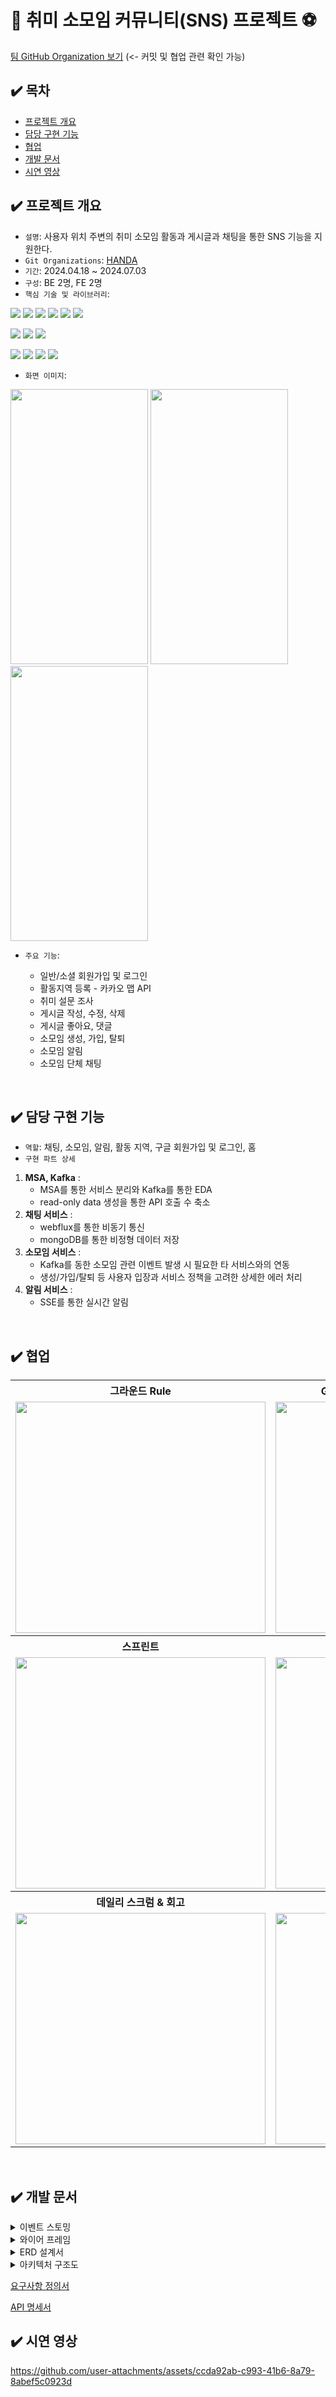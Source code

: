 # 🎸 취미 소모임 커뮤니티(SNS) 프로젝트 ⚽️ 
[팀 GitHub Organization 보기](https://github.com/5-HANDA) (<- 커밋 및 협업 관련 확인 가능)

## ✔️ 목차
- [프로젝트 개요](#%EF%B8%8F-프로젝트-개요)
- [담당 구현 기능](#%EF%B8%8F-담당-구현-기능)
- [협업](#%EF%B8%8F-협업)
- [개발 문서](#%EF%B8%8F-개발-문서)
- [시연 영상](#%EF%B8%8F-시연-영상)

## ✔️ 프로젝트 개요
- `설명`: 사용자 위치 주변의 취미 소모임 활동과 게시글과 채팅을 통한 SNS 기능을 지원한다.
- `Git Organizations`: [HANDA](https://github.com/5-HANDA)
- `기간`: 2024.04.18 ~ 2024.07.03
- `구성`: BE 2명, FE 2명
- `핵심 기술 및 라이브러리`: <br>

<img src="https://img.shields.io/badge/Apache Kafka-231F20?style=for-the-badge&logo=Apache Kafka&logoColor=white"> <img src="https://img.shields.io/badge/WebFlux-6DB33F?style=for-the-badge&logo=spring&logoColor=white"> <img src="https://img.shields.io/badge/SSE-0078D4?style=for-the-badge&logo=sse&logoColor=white"> <img src="https://img.shields.io/badge/spring JPA-6DB33F?style=for-the-badge&logo=spring&logoColor=white"> <img src="https://img.shields.io/badge/spring boot-6DB33F?style=for-the-badge&logo=springboot&logoColor=white"> <img src="https://img.shields.io/badge/java-007396?style=for-the-badge&logo=OpenJDK&logoColor=white">

<img src="https://img.shields.io/badge/mongodb-47A248?style=for-the-badge&logo=MongoDB&logoColor=white"> <img src="https://img.shields.io/badge/mysql-4479A1?style=for-the-badge&logo=mysql&logoColor=white"> <img src="https://img.shields.io/badge/Redis-DC382D?style=for-the-badge&logo=Redis&logoColor=white"> 

<img src="https://img.shields.io/badge/git-F05032?style=for-the-badge&logo=git&logoColor=white"> <img src="https://img.shields.io/badge/github-81717?style=for-the-badge&logo=github&logoColor=white"> <img src="https://img.shields.io/badge/swagger-85EA2D?style=for-the-badge&logo=Swagger&logoColor=white"> <img src="https://img.shields.io/badge/postman-FF6C37?style=for-the-badge&logo=postman&logoColor=white"> 

- `화면 이미지`: 
<p float="left">
  <img src="https://github.com/5-HANDA/.github/assets/140376727/f5025bf6-128e-4964-bfb9-5bc219c7dcf1" width=220 height=440 />
  <img src="https://github.com/5-HANDA/.github/assets/140376727/5535d0f2-5f9e-4e6d-b17d-b8795c1f39ee" width=220 height=440 />
  <img src="https://github.com/5-HANDA/.github/assets/99894394/d20150f2-58b7-40e8-8339-65e3859bc147" width=220 height=440 />
</p>

- `주요 기능`: <br>

	- 일반/소셜 회원가입 및 로그인
	- 활동지역 등록 - 카카오 맵 API
	- 취미 설문 조사
	- 게시글 작성, 수정, 삭제
	- 게시글 좋아요, 댓글
    - 소모임 생성, 가입, 탈퇴
	- 소모임 알림
	- 소모임 단체 채팅
<br>

## ✔️ 담당 구현 기능

- `역할`: 채팅, 소모임, 알림, 활동 지역, 구글 회원가입 및 로그인, 홈
- `구현 파트 상세`
1. **MSA, Kafka** :<br>
   - MSA를 통한 서비스 분리와 Kafka를 통한 EDA
   - read-only data 생성을 통한 API 호출 수 축소
2. **채팅 서비스** :<br>
   - webflux를 통한 비동기 통신
   - mongoDB를 통한 비정형 데이터 저장
3. **소모임 서비스** :<br>
    - Kafka를 동한 소모임 관련 이벤트 발생 시 필요한 타 서비스와의 연동
    - 생성/가입/탈퇴 등 사용자 입장과 서비스 정책을 고려한 상세한 에러 처리
4. **알림 서비스** :<br>
   - SSE를 통한 실시간 알림
<br>

## ✔️ 협업
<table>
  <tr>
    <th>그라운드 Rule</th>
    <th>Git 코드리뷰, PR 템플릿, 브랜치 Rule</th>
  </tr>
  <tr>
    <td><img src="https://github.com/user-attachments/assets/da56a816-439f-4409-aac8-8af8f5fbb6b0" width="400" height="370"></td>
    <td><img src="https://github.com/user-attachments/assets/e22e6e7a-6cc4-4500-a47c-268c5f2836c4" width="400" height="370"></td>
  </tr>
  <tr>
    <th>스프린트</th>
    <th>KPT 회고</th>
  </tr>
  <tr>
    <td><img src="https://github.com/user-attachments/assets/5f929ec0-d87d-4ded-bef3-6e9ee88491a5" width="400" height="370"></td>
    <td><img src="https://github.com/user-attachments/assets/3b1bce5b-196a-4066-b071-5125a8bcec45" width="400" height="370"></td>
  </tr>
  <tr>
    <th>데일리 스크럼 & 회고</th>
    <th>트러블 슈팅</th>
  </tr>
  <tr>
    <td><img src="https://github.com/user-attachments/assets/99ff8479-8f3d-4ace-b8b9-de3950e29e27" width="400" height="370"></td>
    <td><img src="https://github.com/user-attachments/assets/d01c1da5-6a65-4d73-b2a7-6b447b6946fd" width="400" height="370"></td>
  </tr>
</table>
<br>


## ✔️ 개발 문서
<details>
<summary>
  이벤트 스토밍
</summary>
   <img src="https://github.com/5-HANDA/.github/assets/99894394/aa46b2b0-48e6-4413-83cb-f17a9a061a0e" width="800">
</details>

<details>
<summary>
  와이어 프레임
</summary>
  <img src="https://github.com/user-attachments/assets/0e11a10d-1385-45e4-b16b-5b3fdcb36b9b" width="800"> 
</details>

<details>
<summary>
  ERD 설계서
</summary>
  <img src="https://github.com/2-Nocaffeine/Backend/assets/99894394/6722db0b-b2ad-4727-be17-93969adcd42e" width="800">
</details>

<details>
<summary>
  아키텍처 구조도
</summary>
  <img src="https://github.com/2-Nocaffeine/Backend/assets/99894394/d887eb25-a8bf-48bb-b5c7-10eb81390590" width="800">
</details>

[요구사항 정의서](https://ionized-eagle-cdd.notion.site/996ef5ce8cf34af19b3db85b297033c1?pvs=4)

[API 명세서](https://sugared-visitor-f84.notion.site/API-41985b3b6b3c4053bc693370a380bcdc?pvs=4)
<br>

## ✔️ 시연 영상
https://github.com/user-attachments/assets/ccda92ab-c993-41b6-8a79-8abef5c0923d



